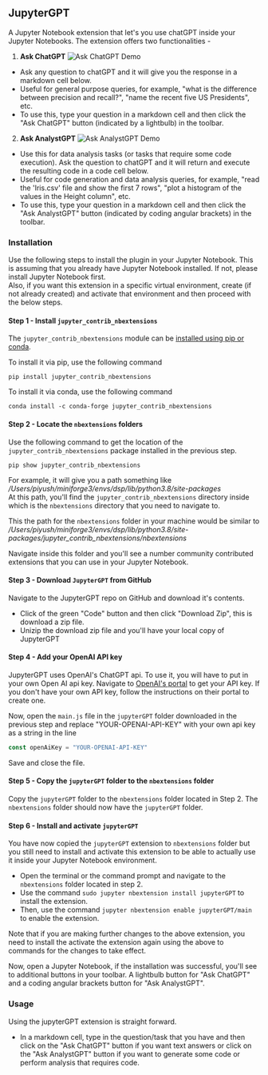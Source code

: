 ## JupyterGPT

A Jupyter Notebook extension that let's you use chatGPT inside your Jupyter Notebooks. The extension offers two functionalities -
1. **Ask ChatGPT** 
![Ask ChatGPT Demo](assets/ask_chatgpt_demo_720p.gif)
- Ask any question to chatGPT and it will give you the response in a markdown cell below. 
- Useful for general purpose queries, for example, "what is the difference between precision and recall?", "name the recent five US Presidents", etc.
- To use this, type your question in a markdown cell and then click the "Ask ChatGPT" button (indicated by a lightbulb) in the toolbar.

2. **Ask AnalystGPT** 
![Ask AnalystGPT Demo](assets/ask_analystgpt_demo_720p.gif)
- Use this for data analysis tasks (or tasks that require some code execution). Ask the question to chatGPT and it will return and execute the resulting code in a code cell below. 
- Useful for code generation and data analysis queries, for example, "read the 'Iris.csv' file and show the first 7 rows", "plot a histogram of the values in the Height column", etc.
- To use this, type your question in a markdown cell and then click the "Ask AnalystGPT" button (indicated by coding angular brackets) in the toolbar.


### Installation

Use the following steps to install the plugin in your Jupyter Notebook. This is assuming that you already have Jupyter Notebook installed. If not, please install Jupyter Notebook first.  
Also, if you want this extension in a specific virtual environment, create (if not already created) and activate that environment and then proceed with the below steps.

#### Step 1 - Install `jupyter_contrib_nbextensions`
The `jupyter_contrib_nbextensions` module can be [installed using pip or conda](https://jupyter-contrib-nbextensions.readthedocs.io/en/latest/install.html).  

To install it via pip, use the following command
```
pip install jupyter_contrib_nbextensions
```

To install it via conda, use the following command
```
conda install -c conda-forge jupyter_contrib_nbextensions
```


#### Step 2 - Locate the `nbextensions` folders
Use the following command to get the location of the `jupyter_contrib_nbextensions` package installed in the previous step.
```
pip show jupyter_contrib_nbextensions
```  

For example, it will give you a path something like */Users/piyush/miniforge3/envs/dsp/lib/python3.8/site-packages*  
At this path, you'll find the `jupyter_contrib_nbextensions` directory inside which is the `nbextensions` directory that you need to navigate to.  

This the path for the `nbextensions` folder in your machine would be similar to */Users/piyush/miniforge3/envs/dsp/lib/python3.8/site-packages/jupyter_contrib_nbextensions/nbextensions*  

Navigate inside this folder and you'll see a number community contributed extensions that you can use in your Jupyter Notebook.


#### Step 3 - Download `JupyterGPT` from GitHub
Navigate to the JupyterGPT repo on GitHub and download it's contents. 
- Click of the green "Code" button and then click "Download Zip", this is download a zip file.
- Unizip the download zip file and you'll have your local copy of JupyterGPT

#### Step 4 - Add your OpenAI API key
JupyterGPT uses OpenAI's ChatGPT api. To use it, you will have to put in your own Open AI api key. Navigate to [OpenAI's portal](https://platform.openai.com/account/api-keys) to get your API key. If you don't have your own API key, follow the instructions on their portal to create one.

Now, open the `main.js` file in the `jupyterGPT` folder downloaded in the previous step and replace "YOUR-OPENAI-API-KEY" with your own api key as a string in the line
```js
const openAiKey = "YOUR-OPENAI-API-KEY"
```

Save and close the file.

#### Step 5 - Copy the `jupyterGPT` folder to the `nbextensions` folder
Copy the `jupyterGPT` folder to the `nbextensions` folder located in Step 2. The `nbextensions` folder should now have the `jupyterGPT` folder.

#### Step 6 - Install and activate `jupyterGPT`
You have now copied the `jupyterGPT` extension to `nbextensions` folder but you still need to install and activate this extension to be able to actually use it inside your Jupyter Notebook environment. 

- Open the terminal or the command prompt and navigate to the `nbextensions` folder located in step 2.
- Use the command `sudo jupyter nbextension install jupyterGPT` to install the extension.
- Then, use the command `jupyter nbextension enable jupyterGPT/main` to enable the extension.

Note that if you are making further changes to the above extension, you need to install the activate the extension again using the above to commands for the changes to take effect.

Now, open a Jupyter Notebook, if the installation was successful, you'll see to additional buttons in your toolbar. A lightbulb button for "Ask ChatGPT" and a coding angular brackets button for "Ask AnalystGPT".

### Usage

Using the jupyterGPT extension is straight forward.
- In a markdown cell, type in the question/task that you have and then click on the "Ask ChatGPT" button if you want text answers or click on the "Ask AnalystGPT" button if you want to generate some code or perform analysis that requires code.